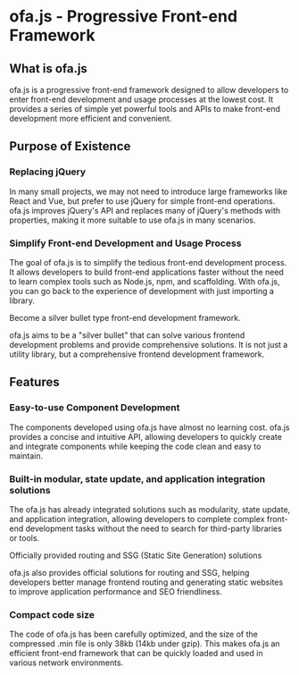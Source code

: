 # ofa.js - Progressive Front-end Framework

## What is ofa.js

ofa.js is a progressive front-end framework designed to allow developers to enter front-end development and usage processes at the lowest cost. It provides a series of simple yet powerful tools and APIs to make front-end development more efficient and convenient.

## Purpose of Existence

### Replacing jQuery

In many small projects, we may not need to introduce large frameworks like React and Vue, but prefer to use jQuery for simple front-end operations. ofa.js improves jQuery's API and replaces many of jQuery's methods with properties, making it more suitable to use ofa.js in many scenarios.

### Simplify Front-end Development and Usage Process

The goal of ofa.js is to simplify the tedious front-end development process. It allows developers to build front-end applications faster without the need to learn complex tools such as Node.js, npm, and scaffolding. With ofa.js, you can go back to the experience of development with just importing a library.

Become a silver bullet type front-end development framework.

ofa.js aims to be a "silver bullet" that can solve various frontend development problems and provide comprehensive solutions. It is not just a utility library, but a comprehensive frontend development framework.

## Features

### Easy-to-use Component Development

The components developed using ofa.js have almost no learning cost. ofa.js provides a concise and intuitive API, allowing developers to quickly create and integrate components while keeping the code clean and easy to maintain.

### Built-in modular, state update, and application integration solutions

The ofa.js has already integrated solutions such as modularity, state update, and application integration, allowing developers to complete complex front-end development tasks without the need to search for third-party libraries or tools.

Officially provided routing and SSG (Static Site Generation) solutions

ofa.js also provides official solutions for routing and SSG, helping developers better manage frontend routing and generating static websites to improve application performance and SEO friendliness.

### Compact code size

The code of ofa.js has been carefully optimized, and the size of the compressed .min file is only 38kb (14kb under gzip). This makes ofa.js an efficient front-end framework that can be quickly loaded and used in various network environments.

